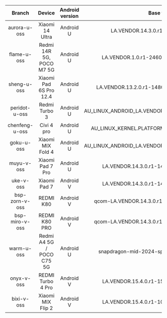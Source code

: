 | Branch | Device | Android version | Base tag | Link |
| :-: | :-: | :-: | :-: | :-: |
| aurora-u-oss | Xiaomi 14 Ultra | Android U | LA.VENDOR.14.3.0.r1-06800-lanai.0-1 | [aurora-u-oss](https://github.com/MiCode/vendor_qcom_proprietary_camera-devicetree/tree/aurora-u-oss) |
| flame-u-oss | Redmi 14R 5G, POCO M7 5G | Android U | LA.VENDOR.1.0.r1-24600-WAIPIO.QSSI14.0-1 | [flame-u-oss](https://github.com/MiCode/vendor_qcom_proprietary_camera-devicetree/tree/flame-u-oss) |
| sheng-u-oss | Xiaomi Pad 6S Pro 12.4 | Android U | LA.VENDOR.13.2.0.r1-14800-KAILUA.0-1.36233.3 | [sheng-u-oss](https://github.com/MiCode/vendor_qcom_proprietary_camera-devicetree/tree/sheng-u-oss) |
| peridot-u-oss | Redmi Turbo 3 | Android U | AU_LINUX_ANDROID_LA.VENDOR.14.3.0.R1.00.00.00.000.092 | [peridot-u-oss](https://github.com/MiCode/vendor_qcom_proprietary_camera-devicetree/tree/peridot-u-oss) |
| chenfeng-u-oss | Civi 4 pro | Android U | AU_LINUX_KERNEL.PLATFORM.3.0.R1.00.00.00.017.065 | [chenfeng-u-oss](https://github.com/MiCode/vendor_qcom_proprietary_camera-devicetree/tree/chenfeng-u-oss) |
| goku-u-oss | Xiaomi MIX Fold 4 | Android U | AU_LINUX_ANDROID_LA.VENDOR.14.3.0.R1.00.00.00.000.093 | [goku-u-oss](https://github.com/MiCode/vendor_qcom_proprietary_camera-devicetree/tree/goku-u-oss-test) |
| muyu-v-oss | Xiaomi Pad 7 Pro | Android U | LA.VENDOR.14.3.0.r1-14500-r1.0.r1_00042.0 |[muyu-v-oss](https://github.com/MiCode/vendor_qcom_proprietary_camera-devicetree/tree/muyu-v-oss) |
| uke-v-oss | Xiaomi Pad 7 | Android V | LA.VENDOR.14.3.0.r1-14500-r1.0.r1_00042.0 |[uke-v-oss](https://github.com/MiCode/vendor_qcom_proprietary_camera-devicetree/tree/uke-v-oss) |
| bsp-zorn-v-oss | REDMI K80  | Android V | qcom-LA.VENDOR.14.3.0.r1-14500-r1.0.r1_00042.0 |[bsp-zorn-v-oss](https://github.com/MiCode/vendor_qcom_proprietary_camera-devicetree/tree/bsp-zorn-v-oss) |
| bsp-miro-v-oss | REDMI K80 PRO | Android V | qcom-LA.VENDOR.14.3.0.r1-14500-r1.0.r1_00042.0 |[bsp-miro-v-oss](https://github.com/MiCode/vendor_qcom_proprietary_camera-devicetree/tree/bsp-miro-v-oss) |
| warm-u-oss | Redmi A4 5G / POCO C75 5G | Android U | snapdragon-mid-2024-spf-1-0_r1.0.r1_00006.0 |[warm-u-oss](https://github.com/MiCode/vendor_qcom_proprietary_camera-devicetree/tree/warm-u-oss) |
| onyx-v-oss | REDMI Turbo 4 Pro | Android V | LA.VENDOR.15.4.0.r1-15000-r1.0.r1_00044.1 |[onyx-v-oss](https://github.com/MiCode/vendor_qcom_proprietary_camera-devicetree/tree/onyx-v-oss) |
| bixi-v-oss | Xiaomi MIX Flip 2 | Android V | LA.VENDOR.15.4.0.r1-10100-r1.0.r1_00025.1 |[bixi-v-oss](https://github.com/MiCode/vendor_qcom_proprietary_camera-devicetree/tree/bixi-v-oss) |
